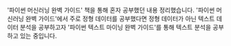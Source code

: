 '파이썬 머신러닝 완벽 가이드' 책을 통해 혼자 공부했던 내용 정리했습니다.
'파이썬 머신러닝 완벽 가이드'에서 주로 정형 데이터를 공부했다면 정형 데이터가 아닌 텍스트 데이터 분석을 공부하고자 '파이썬 텍스트 마이닝 완벽 가이드'를 통해 텍스트 분석을 공부하고 있는 중입니다.
